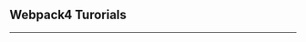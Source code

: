 ## Webpack4 Turorials
-----------------------------------------------------------------------------------